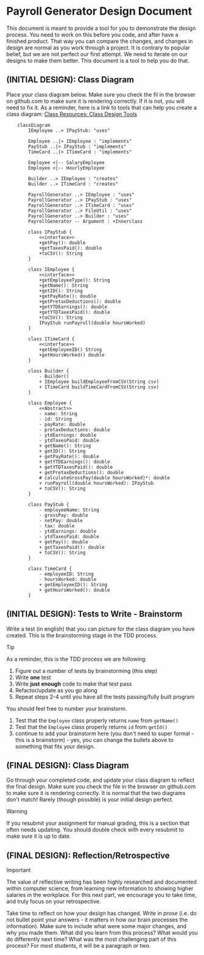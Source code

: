 # Payroll Generator Design Document


This document is meant to provide a tool for you to demonstrate the design process. You need to work on this before you code, and after have a finished product. That way you can compare the changes, and changes in design are normal as you work through a project. It is contrary to popular belief, but we are not perfect our first attempt. We need to iterate on our designs to make them better. This document is a tool to help you do that.


## (INITIAL DESIGN): Class Diagram

Place your class diagram below. Make sure you check the fil in the browser on github.com to make sure it is rendering correctly. If it is not, you will need to fix it. As a reminder, here is a link to tools that can help you create a class diagram: [Class Resources: Class Design Tools](https://github.com/CS5004-khoury-lionelle/Resources?tab=readme-ov-file#uml-design-tools)


```mermaid
    classDiagram
        IEmployee ..> IPayStub: "uses"
    
        Employee ..|> IEmployee : "implements"
        PayStub ..|> IPayStub : "implements"
        TimeCard ..|> ITimeCard : "implements"
        
        Employee <|-- SalaryEmployee
        Employee <|-- HourlyEmployee
    
        Builder ..> IEmployee : "creates"
        Builder ..> ITimeCard : "creates"
        
        PayrollGenerator ..> IEmployee : "uses"
        PayrollGenerator ..> IPayStub : "uses"
        PayrollGenerator ..> ITimeCard : "uses"
        PayrollGenerator ..> FileUtil : "uses"
        PayrollGenerator ..> Builder : "uses"
        PayrollGenerator -- Argument : +Innerclass
    
        class IPayStub {
            <<interface>>
            +getPay(): double
            +getTaxesPaid(): double
            +toCSV(): String
        }
        
        class IEmployee {
            <<interface>>
            +getEmployeeType(): String
            +getName(): String
            +getID(): String
            +getPayRate(): double
            +getPretaxDeductions(): double
            +getYTDEarnings(): double
            +getYTDTaxesPaid(): double
            +toCSV(): String
            IPayStub runPayroll(double hoursWorked)
        }
    
        class ITimeCard {
            <<interface>>
            +getEmployeeID() String
            +getHoursWorked() double
        }
        
        class Builder {
            - Builder()
            + IEmployee buildEmployeeFromCSV(String csv)
            + ITimeCard buildTimeCardFromCSV(String csv)
        }
    
        class Employee {
            <<Abstract>>
            - name: String
            - id: String
            - payRate: double
            - pretaxDeductions: double
            - ytdEarnings: double
            - ytdTaxesPaid: double
            + getName(): String
            + getID(): String
            + getPayRate(): double
            + getYTDEarnings(): double
            + getYTDTaxesPaid(): double
            + getPretaxDeductions(): double
            # calculateGrossPay(double hoursWorked)*: double
            + runPayroll(double hoursWorked): IPayStub
            + toCSV(): String
        }
        
        class PayStub {
            - employeeName: String
            - grossPay: double
            - netPay: double
            - tax: double
            - ytdEarnings: double
            - ytdTaxesPaid: double
            + getPay(): double
            + getTaxesPaid(): double
            + toCSV(): String
        }
    
        class TimeCard {
            - employeeID: String
            - hoursWorked: double
            + getEmployeeID(): String
            + getHoursWorked(): double
        }

```





## (INITIAL DESIGN): Tests to Write - Brainstorm

Write a test (in english) that you can picture for the class diagram you have created. This is the brainstorming stage in the TDD process. 

> [!TIP]
> As a reminder, this is the TDD process we are following:
> 1. Figure out a number of tests by brainstorming (this step)
> 2. Write **one** test
> 3. Write **just enough** code to make that test pass
> 4. Refactor/update  as you go along
> 5. Repeat steps 2-4 until you have all the tests passing/fully built program

You should feel free to number your brainstorm. 

1. Test that the `Employee` class properly returns `name` from `getName()`
2. Test that the `Employee` class properly returns `id` from `getId()`
3. continue to add your brainstorm here (you don't need to super formal - this is a brainstorm) - yes, you can change the bullets above to something that fits your design.



## (FINAL DESIGN): Class Diagram

Go through your completed code, and update your class diagram to reflect the final design. Make sure you check the file in the browser on github.com to make sure it is rendering correctly. It is normal that the two diagrams don't match! Rarely (though possible) is your initial design perfect. 

> [!WARNING]
> If you resubmit your assignment for manual grading, this is a section that often needs updating. You should double check with every resubmit to make sure it is up to date.





## (FINAL DESIGN): Reflection/Retrospective

> [!IMPORTANT]
> The value of reflective writing has been highly researched and documented within computer science, from learning new information to showing higher salaries in the workplace. For this next part, we encourage you to take time, and truly focus on your retrospective.

Take time to reflect on how your design has changed. Write in *prose* (i.e. do not bullet point your answers - it matters in how our brain processes the information). Make sure to include what were some major changes, and why you made them. What did you learn from this process? What would you do differently next time? What was the most challenging part of this process? For most students, it will be a paragraph or two. 



